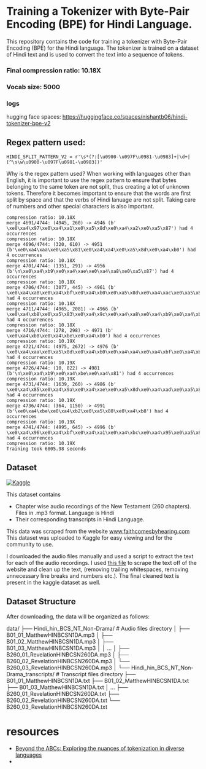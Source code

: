 # Training a Tokenizer with Byte-Pair Encoding (BPE) for Hindi Language.

This repository contains the code for training a tokenizer with Byte-Pair Encoding (BPE) for the Hindi language. The tokenizer is trained on a dataset of Hindi text and is used to convert the text into a sequence of tokens.

### Final compression ratio: 10.18X

### Vocab size: 5000

### logs

hugging face spaces: https://huggingface.co/spaces/nishantb06/hindi-tokenizer-bpe-v2

## Regex pattern used:
`HINDI_SPLIT_PATTERN_V2 = r'\s*(?:[\u0900-\u097F\u0981-\u0983]+|\d+|[^\s\w\u0900-\u097F\u0981-\u0983])'`

Why is the regex pattern used?
When working with languages other than English, it is important to use the regex pattern to ensure that bytes belonging to the same token are not split, thus creating a lot of unknown tokens. 
Therefore it becomes important to ensure that the words are first split by space and that the verbs of Hindi lanuage are not split. Taking care of numbers and other special characters is also important. 

```
compression ratio: 10.18X
merge 4691/4744: (4945, 260) -> 4946 (b' \xe0\xa4\x97\xe0\xa4\xa1\xe0\xa5\x8d\xe0\xa4\xa2\xe0\xa5\x87') had 4 occurrences
compression ratio: 10.18X
merge 4696/4744: (320, 610) -> 4951 (b'\xe0\xa4\xaa\xe0\xa5\x81\xe0\xa4\xa4\xe0\xa5\x8d\xe0\xa4\xb0') had 4 occurrences
compression ratio: 10.18X
merge 4701/4744: (1351, 291) -> 4956 (b'\n\xe0\xa4\xb9\xe0\xa4\xae\xe0\xa4\xa8\xe0\xa5\x87') had 4 occurrences
compression ratio: 10.18X
merge 4706/4744: (3077, 445) -> 4961 (b' \xe0\xa4\xa8\xe0\xa4\xbf\xe0\xa4\xb0\xe0\xa5\x8d\xe0\xa4\xac\xe0\xa5\x81\xe0\xa4\xa6\xe0\xa5\x8d\xe0\xa4\xa7\xe0\xa4\xbf\xe0\xa4\xaf\xe0\xa5\x8b\xe0\xa4\x82') had 4 occurrences
compression ratio: 10.18X
merge 4711/4744: (4965, 2081) -> 4966 (b' \xe0\xa4\xb8\xe0\xa5\x83\xe0\xa4\x9c\xe0\xa4\xa8\xe0\xa4\xb9\xe0\xa4\xbe\xe0\xa4\xb0') had 4 occurrences
compression ratio: 10.18X
merge 4716/4744: (278, 298) -> 4971 (b' \xe0\xa4\xb8\xe0\xa4\xbe\xe0\xa4\xb0') had 4 occurrences
compression ratio: 10.19X
merge 4721/4744: (4975, 2672) -> 4976 (b' \xe0\xa4\xaa\xe0\xa5\x8d\xe0\xa4\xb0\xe0\xa4\xa4\xe0\xa4\xbf\xe0\xa4\xb5\xe0\xa4\xb0\xe0\xa5\x8d\xe0\xa4\xb7') had 4 occurrences
compression ratio: 10.19X
merge 4726/4744: (10, 822) -> 4981 (b'\n\xe0\xa4\xb9\xe0\xa4\xbe\xe0\xa4\x81') had 4 occurrences
compression ratio: 10.19X
merge 4731/4744: (1639, 260) -> 4986 (b' \xe0\xa4\x85\xe0\xa4\x9a\xe0\xa4\xae\xe0\xa5\x8d\xe0\xa4\xad\xe0\xa5\x87') had 4 occurrences
compression ratio: 10.19X
merge 4736/4744: (364, 1150) -> 4991 (b'\xe0\xa4\xbe\xe0\xa4\xb2\xe0\xa5\x80\xe0\xa4\xb8') had 4 occurrences
compression ratio: 10.19X
merge 4741/4744: (4995, 645) -> 4996 (b' \xe0\xa4\x96\xe0\xa4\xbf\xe0\xa4\xa1\xe0\xa4\xbc\xe0\xa4\x95\xe0\xa5\x80') had 4 occurrences
compression ratio: 10.19X
Training took 6005.98 seconds
```



## Dataset

[![Kaggle](https://img.shields.io/badge/Kaggle-20BEFF?style=for-the-badge&logo=Kaggle&logoColor=white)](https://www.kaggle.com/datasets/nishantbhansali/new-testament-readings-in-hindi-260-chapters)

This dataset contains

- Chapter wise audio recordings of the New Testament (260 chapters). Files in .mp3 format. Language is Hindi
- Their corresponding transcripts in Hindi Language.

This data was scraped from the website www.faithcomesbyhearing.com
This dataset was uploaded to Kaggle for easy viewing and for the community to use.

I downloaded the audio files manually and used a script to extract the text for each of the audio recordings. I used [this file](https://github.com/nishantb06/sarvam/blob/main/part2/scraping_final.ipynb) to scrape the text off of the website and clean up the text, (removing trailing whitespaces, removing unnecessary line breaks and numbers etc.). The final cleaned text is present in the kaggle dataset as well.

## Dataset Structure

After downloading, the data will be organized as follows:

data/
├── Hindi_hin_BCS_NT_Non-Drama/ # Audio files directory
│ ├── B01_01_MatthewHINBCSN1DA.mp3
│ ├── B01_02_MatthewHINBCSN1DA.mp3
│ ├── B01_03_MatthewHINBCSN1DA.mp3
│ │ ...
│ ├── B260_01_RevelationHINBCSN260DA.mp3
│ ├── B260_02_RevelationHINBCSN260DA.mp3
│ └── B260_03_RevelationHINBCSN260DA.mp3
│
└── Hindi_hin_BCS_NT_Non-Drama_transcripts/ # Transcript files directory
├── B01_01_MatthewHINBCSN1DA.txt
├── B01_02_MatthewHINBCSN1DA.txt
├── B01_03_MatthewHINBCSN1DA.txt
│ ...
├── B260_01_RevelationHINBCSN260DA.txt
├── B260_02_RevelationHINBCSN260DA.txt
└── B260_03_RevelationHINBCSN260DA.txt

# resources

- [Beyond the ABCs: Exploring the nuances of tokenization in diverse languages](https://www.icodeformybhasa.com/p/beyond-the-abcs-exploring-the-nuances)
-
